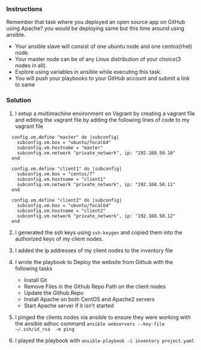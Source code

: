 ### **Instructions**

Remember that task where you deployed an open source app on GitHub using Apache?
you would be deploying same but this time around using ansible.

- Your ansible slave will consist of one ubuntu node and one centos(rhel) node.
- Your master node can be of any Linux distribution of your choice(3 nodes in all).
- Explore using variables in ansible while executing this task.
- You will push your playbooks to your GitHub account and submit a link to same


### **Solution**

1. I setup a multimachine environment on Vagrant by creating a vagrant file and
editing the vagrant file by adding the following lines of code to my vagrant file

```
  config.vm.define "master" do |subconfig|
    subconfig.vm.box = "ubuntu/focal64"
    subconfig.vm.hostname = "master"
    subconfig.vm.network "private_network", ip: "192.168.50.10"
  end

  config.vm.define "client1" do |subconfig|
    subconfig.vm.box = "centos/7"
    subconfig.vm.hostname = "client1"
    subconfig.vm.network "private_network", ip: "192.168.50.11"
  end

  config.vm.define "client2" do |subconfig|
    subconfig.vm.box = "ubuntu/focal64"
    subconfig.vm.hostname = "client2"
    subconfig.vm.network "private_network", ip: "192.168.50.12"
  end
```

2. I generated the ssh keys using ``ssh-keygen`` and copied them into the authorized keys
of my client nodes.

3. I added the ip addresses of my client nodes to the inventory file

4. I wrote the playbook to Deploy the website from Github with the following tasks

    - Install Git
    - Remove Files in the Github Repo Path on the client nodes
    - Update the Github Repo
    - Install Apache on both CentOS and Apache2 servers
    - Start Apache server if it isn't started

5. I pinged the clients nodes via ansible to ensure they were working
with the ansible adhoc command ``ansible webservers --key-file ~/.ssh/id_rsa  -m ping``

6. I played the playbook with ``ansible-playbook -i inventory project.yaml``
